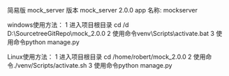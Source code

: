 简易版 mock_server
版本 mock_server 2.0.0
app 名称: mockserver

windows使用方法：
1  进入项目根目录 cd /d  D:\SourcetreeGitRepo\mock_2.0.0
2  使用命令venv\Scripts\activate.bat
3  使用命令python manage.py


Linux使用方法：
1  进入项目根目录 cd /home/robert/mock_2.0.0
2  使用命令./venv/Scripts/activate.sh
3  使用命令python manage.py

